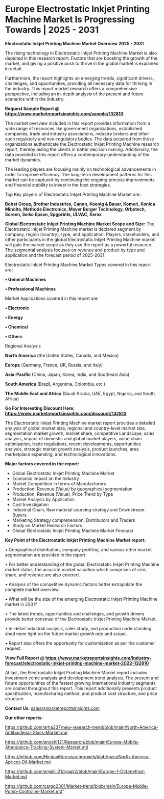 # Europe Electrostatic Inkjet Printing Machine Market Is Progressing Towards | 2025 - 2031

<Strong> Electrostatic Inkjet Printing Machine Market Overview 2025 - 2031</strong>

The rising technology in Electrostatic Inkjet Printing Machine Market is also depicted in this research report. Factors that are boosting the growth of the market, and giving a positive push to thrive in the global market is explained in detail.

Furthermore, the report highlights on emerging trends, significant drivers, challenges, and opportunities, providing all necessary data for thriving in the industry. This report market research offers a comprehensive perspective, including an in-depth analysis of the present and future scenarios within the industry.

<strong>Request Sample Report @ <a href=https://www.marketreportsinsights.com/sample/132810>https://www.marketreportsinsights.com/sample/132810</a></strong>

The market overview included in this report provides information from a wide range of resources like government organizations, established companies, trade and industry associations, industry brokers and other such regulatory and non-regulatory bodies. The data acquired from these organizations authenticate the Electrostatic Inkjet Printing Machine research report, thereby aiding the clients in better decision making. Additionally, the data provided in this report offers a contemporary understanding of the market dynamics.

The leading players are focusing mainly on technological advancements in order to improve efficiency. The long-term development patterns for this market can be captured by continuing the ongoing process improvements and financial stability to invest in the best strategies.

Top Key players of Electrostatic Inkjet Printing Machine Market are:

<strong>Bobst Group, Brother Industries, Canon, Koenig & Bauer, Komori, Konica Minolta, Methode Electronics, Meyer Burger Technology, Orbotech, Screen, Seiko Epson, Spgprints, ULVAC, Xerox</strong>

<strong><b>Global Electrostatic Inkjet Printing Machine Market Scope and Size:</b></strong>
The Electrostatic Inkjet Printing Machine market is declared segment by company, region (country), type, and application. Players, stakeholders, and other participants in the global Electrostatic Inkjet Printing Machine market will gain the market scope as they use the report as a powerful resource. The segmental analysis focuses on revenue and product by type and application and the forecast period of 2025-2031.

Electrostatic Inkjet Printing Machine Market Types covered in this report are:

<strong>• General Machines

• Professional Machines</strong>

Market Applications covered in this report are:

<strong>• Electronic

• Energy

• Chemical

• Others</strong> 

Regional Analysis

<strong>North America</strong> (the United States, Canada, and Mexico)

<strong>Europe</strong> (Germany, France, UK, Russia, and Italy)

<strong>Asia-Pacific</strong> (China, Japan, Korea, India, and Southeast Asia)

<strong>South America</strong> (Brazil, Argentina, Colombia, etc.)

<strong>The Middle East and Africa</strong> (Saudi Arabia, UAE, Egypt, Nigeria, and South Africa)

<strong>Go For Interesting Discount Here: <a href=https://www.marketreportsinsights.com/discount/132810>https://www.marketreportsinsights.com/discount/132810</a></strong>

The Electrostatic Inkjet Printing Machine market report provides a detailed analysis of global market size, regional and country-level market size, segmentation market growth, market share, competitive Landscape, sales analysis, impact of domestic and global market players, value chain optimization, trade regulations, recent developments, opportunities analysis, strategic market growth analysis, product launches, area marketplace expanding, and technological innovations.

<strong><b>Major factors covered in the report:</b></strong>
<ul>
  <li>Global Electrostatic Inkjet Printing Machine Market </li>
  <li>Economic Impact on the Industry</li>
  <li>Market Competition in terms of Manufacturers</li>
  <li>Production, Revenue (Value) by geographical segmentation</li>
  <li>Production, Revenue (Value), Price Trend by Type</li>
  <li>Market Analysis by Application</li>
  <li>Cost Investigation</li>
  <li>Industrial Chain, Raw material sourcing strategy and Downstream Buyers</li>
  <li>Marketing Strategy comprehension, Distributors and Traders</li>
  <li>Study on Market Research Factors</li>
  <li>Global Electrostatic Inkjet Printing Machine Market Forecast</li>
</ul>

<strong><b>Key Point of the Electrostatic Inkjet Printing Machine Market report:</b></strong>

• Geographical distribution, company profiling, and various other market segmentation are provided in the report.

• For better understanding of the global Electrostatic Inkjet Printing Machine market status, the accurate market valuation which comprises of size, share, and revenue are also covered.

• Analysis of the competitive dynamic factors better extrapolate the complete market overview

• What will be the size of the emerging Electrostatic Inkjet Printing Machine market in 2031?

• The latest trends, opportunities and challenges, and growth drivers provide better construal of the Electrostatic Inkjet Printing Machine Market.

• In-detail industrial analysis, sales study, and production understanding shed more light on the future market growth rate and scope.

• Report also offers the opportunity for customization as per the customer request.

<strong><b>View Full Report @ <a href=https://www.marketreportsinsights.com/industry-forecast/electrostatic-inkjet-printing-machine-market-2022-132810>https://www.marketreportsinsights.com/industry-forecast/electrostatic-inkjet-printing-machine-market-2022-132810</a></b></strong>


At last, the Electrostatic Inkjet Printing Machine Market report includes investment come analysis and development trend analysis. The present and future opportunities of the fastest growing international industry segments are coated throughout this report. This report additionally presents product specification, manufacturing method, and product cost structure, and price structure.

<strong>Contact Us:</strong>
sales@marketreportsinsights.com

<strong>Our other reports:</strong>

<a href=https://github.com/arha237/new-research-trend/blob/main/North-America-Antibacterial-Glass-Market.md>https://github.com/arha237/new-research-trend/blob/main/North-America-Antibacterial-Glass-Market.md</a>

<a href=https://github.com/anokhi121/Research/blob/main/Europe-Mobile-Attendance-Tracking-System-Market.md>https://github.com/anokhi121/Research/blob/main/Europe-Mobile-Attendance-Tracking-System-Market.md</a>

<a href=https://github.com/Hindavi9/researchgrowth/blob/main/North-America-Apricot-Oil-Market.md>https://github.com/Hindavi9/researchgrowth/blob/main/North-America-Apricot-Oil-Market.md</a>

<a href=https://github.com/anjaliiii21/tyagii2/blob/main/Europe-1-Octanethiol-Market.md>https://github.com/anjaliiii21/tyagii2/blob/main/Europe-1-Octanethiol-Market.md</a>

<a href=https://github.com/cargo2301/Market-trend/blob/main/Europe-Mobile-Pump-Controller-Market.md>https://github.com/cargo2301/Market-trend/blob/main/Europe-Mobile-Pump-Controller-Market.md</a>"
